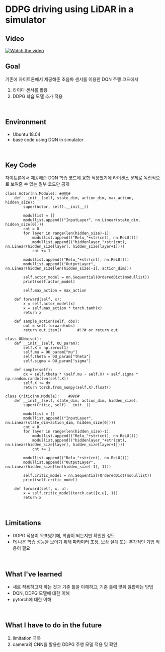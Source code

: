 # DDPG driving using LiDAR in a simulator
 
## Video
[![Watch the video](https://img.youtube.com/vi/N2MVnuQA8GQ/maxresdefault.jpg)](https://youtu.be/N2MVnuQA8GQ)

## Goal

기존에 자이트론에서 제공해준 초음파 센서를 이용한 DQN 주행 코드에서
1. 라이다 센서를 활용
2. DDPG 학습 모델 추가 적용

</br>

## Environment

* Ubuntu 18.04
* base code using DQN in simulator

</br>

## Key Code

자이트론에서 제공해준 DQN 학습 코드에 융합 적용했기에 라이센스 문제로 독립적으로 보여줄 수 있는 일부 코드만 공개

~~~
class Actor(nn.Module):	#@@@#
    def __init__(self, state_dim, action_dim, max_action, hidden_size):
        super(Actor, self).__init__()
		
        modullist = []
        modullist.append(("InputLayer", nn.Linear(state_dim, hidden_size[0])))
        cnt = 0
        for layer in range(len(hidden_size)-1):
            modullist.append(("Relu_"+str(cnt), nn.ReLU()))
            modullist.append(("hiddenlayer_"+str(cnt), nn.Linear(hidden_size[layer], hidden_size[layer+1])))
            cnt += 1
  
        modullist.append(("Relu_"+str(cnt), nn.ReLU()))
        modullist.append(("OutputLayer", nn.Linear(hidden_size[len(hidden_size)-1], action_dim)))
		
        self.actor_model = nn.Sequential(OrderedDict(modullist))
        print(self.actor_model)

        self.max_action = max_action

    def forward(self, x):
        x = self.actor_model(x)
        x = self.max_action * torch.tanh(x)
        return x
	
    def sample_action(self, obs):
        out = self.forward(obs)
        return out.item()		#!?# or return out

class OUNoise():
    def __init__(self, OU_param):
        self.X = np.zeros(1)
        self.mu = OU_param["mu"]
        self.theta = OU_param["theta"]
        self.sigma = OU_param["sigma"]

    def sample(self):
        dx = self.theta * (self.mu - self.X) + self.sigma * np.random.randn(len(self.X))
        self.X += dx
        return torch.from_numpy(self.X).float()

class Critic(nn.Module):	#@@@#
    def __init__(self, state_dim, action_dim, hidden_size):
        super(Critic, self).__init__()

        modullist = []
        modullist.append(("InputLayer", nn.Linear(state_dim+action_dim, hidden_size[0])))
        cnt = 0
        for layer in range(len(hidden_size)-1):
            modullist.append(("Relu_"+str(cnt), nn.ReLU()))
            modullist.append(("hiddenlayer_"+str(cnt), nn.Linear(hidden_size[layer], hidden_size[layer+1])))
            cnt += 1
  
        modullist.append(("Relu_"+str(cnt), nn.ReLU()))
        modullist.append(("OutputLayer", nn.Linear(hidden_size[len(hidden_size)-1], 1)))
		
        self.critic_model = nn.Sequential(OrderedDict(modullist))
        print(self.critic_model)

    def forward(self, x, u):
        x = self.critic_model(torch.cat([x,u], 1))
        return x
~~~
</br>

## Limitations

* DDPG 적용이 목표였기에, 학습이 되는지만 확인한 정도
* 더 나은 학습 성능을 보이기 위해 파라미터 조정, 보상 설계 또는 추가적인 기법 적용이 필요


</br>

## What I've learned

* 새로 적용하고자 하는 것과 기존 틀을 이해하고, 기존 틀에 맞춰 융합하는 방법
* DQN, DDPG 모델에 대한 이해
* pytorch에 대한 이해

</br>

## What I have to do in the future

1. limitation 극복
2. camera와 CNN을 활용한 DDPG 주행 모델 적용 및 확인
